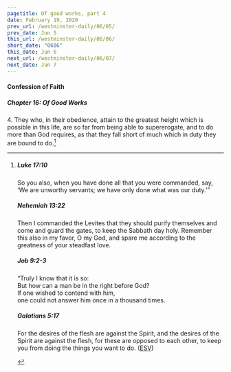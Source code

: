 ```yaml
---
pagetitle: Of good works, part 4
date: February 19, 2020
prev_url: /westminster-daily/06/05/
prev_date: Jun 5
this_url: /westminster-daily/06/06/
short_date: "0606"
this_date: Jun 6
next_url: /westminster-daily/06/07/
next_date: Jun 7
---
```


#### Confession of Faith

##### Chapter 16: Of Good Works

4\. They who, in their obedience, attain to the greatest height which is possible in this life, are so far from being able to supererogate, and to do more than God requires, as that they fall short of much which in duty they are bound to do.[^fnref:wcf1]

[^fnref:wcf1]: <div class="esv"><h5>Luke 17:10</h5> <div class="esv-text"><p id="p42017010.01-1"><span class="woc">So you also, when you have done all that you were commanded, say, &#8216;We are unworthy servants; we have only done what was our duty.&#8217;&#8221;</span></p> </div><h5>Nehemiah 13:22</h5> <div class="esv-text"><p id="p16013022.01-2">Then I commanded the Levites that they should purify themselves and come and guard the gates, to keep the Sabbath day holy. Remember this also in my favor, O my God, and spare me according to the greatness of your steadfast love.</p> </div><h5>Job 9:2-3</h5> <div class="esv-text"><div class="block-indent"> <p class="line-group" id="p18009002.01-3">&#8220;Truly I know that it is so:<br /> <span class="indent"></span>But how can a man be in the right before God?<br />  If one wished to contend with him,<br /> <span class="indent"></span>one could not answer him once in a thousand times.</p> </div> </div><h5>Galatians 5:17</h5> <div class="esv-text"><p id="p48005017.01-4">For the desires of the flesh are against the Spirit, and the desires of the Spirit are against the flesh, for these are opposed to each other, to keep you from doing the things you want to do.  (<a href="http://www.esv.org" class="copyright">ESV</a>)</p> </div> </div>

